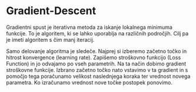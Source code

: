 # Gradient-Descent

Gradientni spust je iterativna metoda za iskanje lokalnega minimuma funkcije. To je algoritem, ki se lahko uporablja na različnih področjih. Cilj pa je imeti algoritem s čim manj iteracij. 

Samo delovanje algoritma je sledeče. Najprej si izberemo začetno točko in hitrost konvergence (learning rate). Zapišemo stroškovno funkcijo (Loss Function) in jo odvajamo po vseh parametrih. Na ta način dobimo gradient stroškovne funkcije. Izbrano začetno točko nato vstavimo v ta gradient in s pomočjo tega poračunamo velikost naslednjega koraka ter vrednost novega parametra. Ko izračunamo vrednost nove točke postopek ponovimo.


